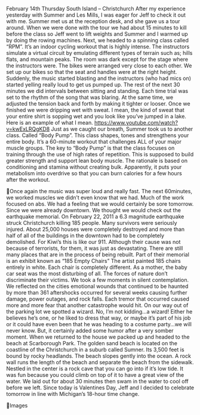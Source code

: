 February 14th Thursday
South Island – Christchurch
After my experience yesterday with Summer and Les Mills, I was eager for Jeff to
check it out with me. Summer met us at the reception desk, and she gave us a
tour around. When we were done with the tour we had about 15 minutes to kill
before the class so Jeff went to lift weights and Summer and I warmed up by
doing the rowing machines.
Next, we headed to a spinning class called “RPM”. It’s an indoor cycling workout
that is highly intense. The instructors simulate a virtual circuit by emulating
different types of terrain such as; hills flats, and mountain peaks. The room was
dark except for the stage where the instructors were. The bikes were arranged
very close to each other. We set up our bikes so that the seat and handles were
at the right height. Suddenly, the music started blasting and the instructors (who
had mics on) started yelling really loud to get us pumped up. The rest of the next
30 minutes we did intervals between sitting and standing. Each time trial was set
to the rhythm of the song that was blaring. At the same time, we adjusted the
tension back and forth by making it tighter or looser. Once we finished we were
dripping wet with sweat. I mean, the kind of sweat that your entire shirt is sopping
wet and you look like you’ve jumped in a lake. Here is an example of what I
mean. https://www.youtube.com/watch?v=kwExLRQgKD8
Just as we caught our breath, Summer took us to another class. Called “Body
Pump”. This class shapes, tones and strengthens your entire body. It’s a
60-minute workout that challenges ALL of your major muscle groups. The
key to “Body Pump” is that the class focuses on training through the use
of high rates of repetition. This is supposed to build greater strength and
support lean body muscle. The rationale is based on conditioning and
stamina without creating bulk. Apparently, it puts your metabolism into
overdrive so that you can burn calories for a few hours after the workout.

Once again the music was super loud and really fast. The next 60minutes, we worked muscles we didn’t even know that we had. Much of
the work focused on abs. We had a feeling that we would certainly be
sore tomorrow.
Since we were already downtown. We thought we would check out the
earthquake memorial. On February 22, 2011 a 6.3 magnitude earthquake struck
Christchurch killing 185 people. Many survivors were seriously injured. About
25,000 houses were completely destroyed and more than half of all of the
buildings in the downtown had to be completely demolished. For Kiwi’s this is like
our 911. Although their cause was not because of terrorists, for them, it was just
as devastating. There are still many places that are in the process of being rebuilt.
Part of their memorial is an exhibit known as “185 Empty Chairs” The artist painted
185 chairs entirely in white. Each chair is completely different. As a mother, the
baby car seat was the most disturbing of all. The forces of nature don’t
discriminate their victims. We took a few moments in silent contemplation. We
reflected on the cities emotional wounds that continued to be haunted by more
than 361 aftershocks occurred for several weeks causing further damage, power
outages, and rock falls. Each tremor that occurred caused more and more fear
that another catastrophe would hit.
On our way out of the parking lot we spotted a wizard. No, I’m not kidding…a
wizard! Either he believes he’s one, or he liked to dress that way, or maybe it’s
part of his job or it could have even been that he was heading to a costume
party…we will never know. But, it certainly added some humor after a very
somber moment.
When we returned to the house we packed up and headed to the beach at
Scarborough Park. The golden sand beach is located on the coastline of the
Christchurch in a suburb called Sumner. Its 3,500 feet is bound by rocky
headlands. The beach slopes gently into the ocean. A rock wall runs the length
of the beach and separate the beach from the sidewalk. Nestled in the center
is a rock cave that you can go into if it’s low tide. It was fun because you could
climb on top of it to have a great view of the water. We laid out for about 30
minutes then swam in the water to cool off before we left.
Since today is Valentines Day, Jeff and I decided to celebrate tomorrow in line
with Michigan’s 18-hour time change.

Images

